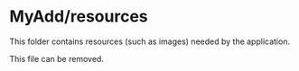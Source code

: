 # MyAdd/resources

This folder contains resources (such as images) needed by the application. 

This file can be removed.
